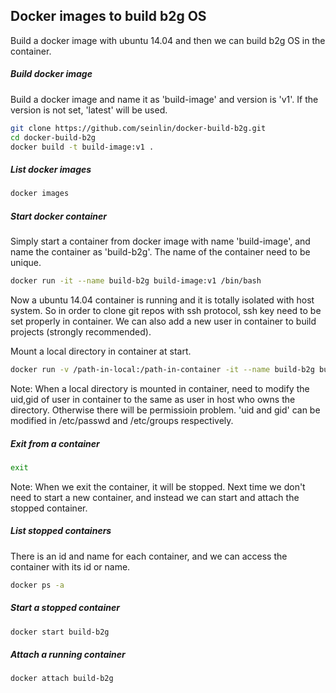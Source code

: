 ## Docker images to build b2g OS

Build a docker image with ubuntu 14.04 and then we can build b2g OS in the container.

##### Build docker image

Build a docker image and name it as 'build-image' and version is 'v1'. If the version is not set, 'latest' will be used.
```sh
git clone https://github.com/seinlin/docker-build-b2g.git
cd docker-build-b2g
docker build -t build-image:v1 .
```

##### List docker images

```sh
docker images
```

##### Start docker container

Simply start a container from docker image with name 'build-image', and name the container as 'build-b2g'. The name of the container need to be unique.
```sh
docker run -it --name build-b2g build-image:v1 /bin/bash
```

Now a ubuntu 14.04 container is running and it is totally isolated with host system.
So in order to clone git repos with ssh protocol, ssh key need to be set properly in container.
We can also add a new user in container to build projects (strongly recommended).

Mount a local directory in container at start.
```sh
docker run -v /path-in-local:/path-in-container -it --name build-b2g build-image:v1 /bin/bash
```
Note: When a local directory is mounted in container, need to modify the uid,gid of user in container to the same as user in host who owns the directory. Otherwise there will be permissioin problem. 'uid and gid' can be modified in /etc/passwd and /etc/groups respectively.

##### Exit from a container

```sh
exit
```
Note: When we exit the container, it will be stopped. Next time we don't need to start a new container, and instead we can start and attach the stopped container.

##### List stopped containers
There is an id and name for each container, and we can access the container with its id or name.
```sh
docker ps -a
```

##### Start a stopped container

```sh
docker start build-b2g
```

##### Attach a running container

```sh
docker attach build-b2g
```
